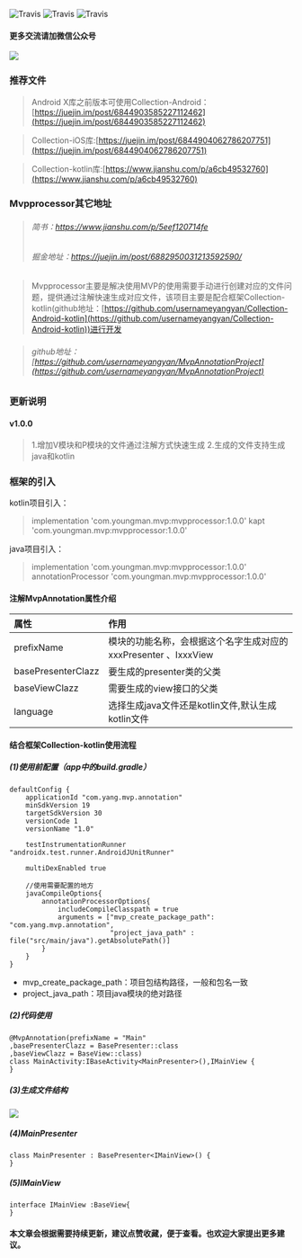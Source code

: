 ![Travis](https://img.shields.io/badge/release-1.0.0-green.svg)
![Travis](https://img.shields.io/badge/llicense-MIT-green.svg)
![Travis](https://img.shields.io/badge/build-passing-green.svg)

#### 更多交流请加微信公众号
![](https://upload-images.jianshu.io/upload_images/4361802-88c89753c38ddf70.jpg?imageMogr2/auto-orient/strip%7CimageView2/2/w/1240)

###  推荐文件
>Android X库之前版本可使用Collection-Android：[https://juejin.im/post/6844903585227112462](https://juejin.im/post/6844903585227112462)

> Collection-iOS库:[https://juejin.im/post/6844904062786207751](https://juejin.im/post/6844904062786207751)

> Collection-kotlin库:[https://www.jianshu.com/p/a6cb49532760](https://www.jianshu.com/p/a6cb49532760)

###  Mvpprocessor其它地址
> ######  简书：https://www.jianshu.com/p/5eef120714fe
> ######  掘金地址：https://juejin.im/post/6882950031213592590/


> Mvpprocessor主要是解决使用MVP的使用需要手动进行创建对应的文件问题，提供通过注解快速生成对应文件，该项目主要是配合框架Collection-kotlin(github地址：[https://github.com/usernameyangyan/Collection-Android-kotlin](https://github.com/usernameyangyan/Collection-Android-kotlin))进行开发

> ###### github地址：[https://github.com/usernameyangyan/MvpAnnotationProject](https://github.com/usernameyangyan/MvpAnnotationProject)

###  更新说明
#### v1.0.0
> 1.增加V模块和P模块的文件通过注解方式快速生成
> 2.生成的文件支持生成java和kotlin


###  框架的引入

kotlin项目引入：
>  implementation 'com.youngman.mvp:mvpprocessor:1.0.0'
>  kapt 'com.youngman.mvp:mvpprocessor:1.0.0'

java项目引入：
>  implementation 'com.youngman.mvp:mvpprocessor:1.0.0'
>  annotationProcessor 'com.youngman.mvp:mvpprocessor:1.0.0'

#### 注解MvpAnnotation属性介绍
| 属性 | 作用 | 
| :-----| :---- | 
|prefixName | 模块的功能名称，会根据这个名字生成对应的xxxPresenter 、IxxxView|
|basePresenterClazz | 要生成的presenter类的父类|
|baseViewClazz | 需要生成的view接口的父类|
|language | 选择生成java文件还是kotlin文件,默认生成kotlin文件|

#### 结合框架Collection-kotlin使用流程
#####  (1)使用前配置（app中的build.gradle）
    defaultConfig {
        applicationId "com.yang.mvp.annotation"
        minSdkVersion 19
        targetSdkVersion 30
        versionCode 1
        versionName "1.0"

        testInstrumentationRunner "androidx.test.runner.AndroidJUnitRunner"

        multiDexEnabled true

        //使用需要配置的地方
        javaCompileOptions{
            annotationProcessorOptions{
                includeCompileClasspath = true
                arguments = ["mvp_create_package_path": "com.yang.mvp.annotation",
                             "project_java_path" : file("src/main/java").getAbsolutePath()]
            }
        }
    }

- mvp_create_package_path：项目包结构路径，一般和包名一致
- project_java_path：项目java模块的绝对路径
#####  (2)代码使用

    @MvpAnnotation(prefixName = "Main"
    ,basePresenterClazz = BasePresenter::class
    ,baseViewClazz = BaseView::class)
    class MainActivity:IBaseActivity<MainPresenter>(),IMainView {
    }

  #####  (3)生成文件结构
![](https://upload-images.jianshu.io/upload_images/4361802-627961a8d644691f.jpg?imageMogr2/auto-orient/strip%7CimageView2/2/w/1240)

  #####  (4)MainPresenter

    class MainPresenter : BasePresenter<IMainView>() { 
    }

 #####  (5)IMainView

    interface IMainView :BaseView{
    }


####  本文章会根据需要持续更新，建议点赞收藏，便于查看。也欢迎大家提出更多建议。


